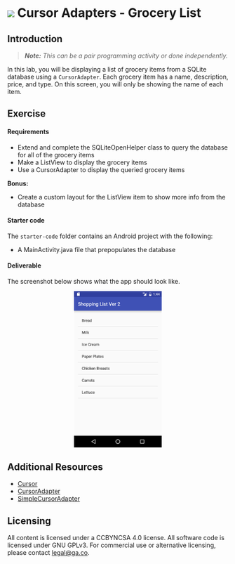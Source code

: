 
# ![](https://ga-dash.s3.amazonaws.com/production/assets/logo-9f88ae6c9c3871690e33280fcf557f33.png) Cursor Adapters - Grocery List

## Introduction

> ***Note:*** _This can be a pair programming activity or done independently._

In this lab, you will be displaying a list of grocery items from a SQLite database using a `CursorAdapter`. Each grocery item has a name, description, price, and type. On this screen, you will only be showing the name of each item.

## Exercise

#### Requirements

- Extend and complete the SQLiteOpenHelper class to query the database for all of the grocery items
- Make a ListView to display the grocery items
- Use a CursorAdapter to display the queried grocery items

**Bonus:**
- Create a custom layout for the ListView item to show more info from the database

#### Starter code

The `starter-code` folder contains an Android project with the following:

- A MainActivity.java file that prepopulates the database

#### Deliverable

The screenshot below shows what the app should look like.

<p align="center">
  <img src="./screenshots/screen1.png" width="200">
</p>

## Additional Resources

- [Cursor](http://developer.android.com/reference/android/database/Cursor.html)
- [CursorAdapter](http://developer.android.com/reference/android/widget/CursorAdapter.html)
- [SimpleCursorAdapter](http://developer.android.com/reference/android/widget/SimpleCursorAdapter.html)

## Licensing
All content is licensed under a CC­BY­NC­SA 4.0 license.
All software code is licensed under GNU GPLv3. For commercial use or alternative licensing, please contact legal@ga.co.
